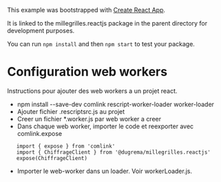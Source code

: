 This example was bootstrapped with [Create React App](https://github.com/facebook/create-react-app).

It is linked to the millegrilles.reactjs package in the parent directory for development purposes.

You can run `npm install` and then `npm start` to test your package.

# Configuration web workers

Instructions pour ajouter des web workers a un projet react.

* npm install --save-dev comlink rescript-worker-loader worker-loader
* Ajouter fichier .rescriptsrc.js au projet
* Creer un fichier *.worker.js par web worker a creer
* Dans chaque web worker, importer le code et reexporter avec comlink.expose
```
   import { expose } from 'comlink'
   import { ChiffrageClient } from '@dugrema/millegrilles.reactjs'
   expose(ChiffrageClient)
```
* Importer le web-worker dans un loader. Voir workerLoader.js.